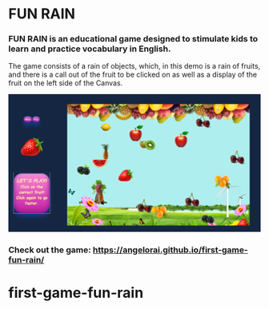 # FUN RAIN

### FUN RAIN is an educational game designed to stimulate kids to learn and practice vocabulary in English.

The game consists of a rain of objects, which, in this demo is a rain of fruits, and there is a call out of the fruit to be clicked on
as well as a display of the fruit on the left side of the Canvas.


![](https://github.com/AngeloRai/first-game-fun-rain/blob/master/fun-rain-demo-img.png)

### Check out the game: https://angelorai.github.io/first-game-fun-rain/


# first-game-fun-rain
